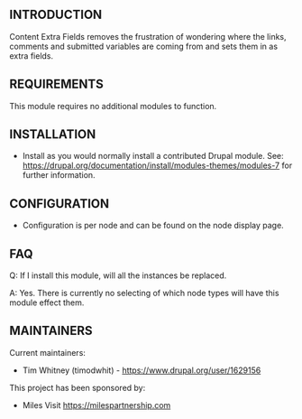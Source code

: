 INTRODUCTION
------------
Content Extra Fields removes the frustration of wondering where the links,
comments and submitted variables are coming from and sets them in as extra
fields.


REQUIREMENTS
------------
This module requires no additional modules to function.


INSTALLATION
------------
 * Install as you would normally install a contributed Drupal module. See:
   https://drupal.org/documentation/install/modules-themes/modules-7
   for further information.


CONFIGURATION
-------------
 * Configuration is per node and can be found on the node display page.


FAQ
---
Q:  If I install this module, will all the instances be replaced.

A:  Yes. There is currently no selecting of which node types will have this
    module effect them.


MAINTAINERS
-----------
Current maintainers:
 * Tim Whitney (timodwhit) - https://www.drupal.org/user/1629156


This project has been sponsored by:
 * Miles
 Visit https://milespartnership.com
